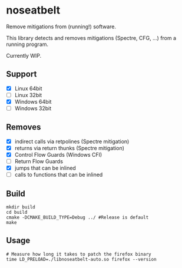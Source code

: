 noseatbelt
==========

Remove mitigations from (running!) software.

This library detects and removes mitigations (Spectre, CFG, ...) from a running program.

Currently WIP.

Support
-------

- [x] Linux 64bit
- [ ] Linux 32bit
- [x] Windows 64bit
- [ ] Windows 32bit

Removes
-------

- [x] indirect calls via retpolines (Spectre mitigation)
- [x] returns via return thunks (Spectre mitigation)
- [x] Control Flow Guards (Windows CFI)
- [ ] Return Flow Guards
- [x] jumps that can be inlined
- [ ] calls to functions that can be inlined

Build
-----

```
mkdir build
cd build
cmake -DCMAKE_BUILD_TYPE=Debug ../ #Release is default
make
```

Usage
-----

```
# Measure how long it takes to patch the firefox binary
time LD_PRELOAD=./libnoseatbelt-auto.so firefox --version
```
